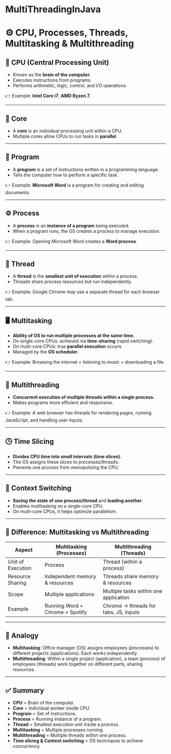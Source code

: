 # MultiThreadingInJava

# ⚙️ CPU, Processes, Threads, Multitasking & Multithreading

## 🧠 CPU (Central Processing Unit)
- Known as the **brain of the computer**.  
- Executes instructions from programs.  
- Performs arithmetic, logic, control, and I/O operations.  

👉 Example: **Intel Core i7**, **AMD Ryzen 7**.

---

## 🧩 Core
- A **core** is an individual processing unit within a CPU.  
- Multiple cores allow CPUs to run tasks in **parallel**.  

---

## 📜 Program
- A **program** is a set of instructions written in a programming language.  
- Tells the computer how to perform a specific task.  

👉 Example: **Microsoft Word** is a program for creating and editing documents.  

---

## ⚙️ Process
- A **process** is an **instance of a program** being executed.  
- When a program runs, the OS creates a process to manage execution.  

👉 Example: Opening Microsoft Word creates a **Word process**.  

---

## 🧵 Thread
- A **thread** is the **smallest unit of execution** within a process.  
- Threads share process resources but run independently.  

👉 Example: Google Chrome may use a separate thread for each browser tab.  

---

## 🖥️ Multitasking
- **Ability of OS to run multiple processes at the same time.**  
- On single-core CPUs: achieved via **time-sharing** (rapid switching).  
- On multi-core CPUs: true **parallel execution** occurs.  
- Managed by the **OS scheduler**.  

👉 Example: Browsing the internet + listening to music + downloading a file.  

---

## 🔀 Multithreading
- **Concurrent execution of multiple threads within a single process.**  
- Makes programs more efficient and responsive.  

👉 Example: A web browser has threads for rendering pages, running JavaScript, and handling user inputs.  

---

## 🕒 Time Slicing
- **Divides CPU time into small intervals (time slices).**  
- The OS assigns these slices to processes/threads.  
- Prevents one process from monopolizing the CPU.  

---

## 🔄 Context Switching
- **Saving the state of one process/thread** and **loading another**.  
- Enables multitasking on a single-core CPU.  
- On multi-core CPUs, it helps optimize parallelism.  

---

## 🔑 Difference: Multitasking vs Multithreading

| Aspect             | Multitasking (Processes)                     | Multithreading (Threads)                |
|--------------------|-----------------------------------------------|-----------------------------------------|
| Unit of Execution  | Process                                       | Thread (within a process)               |
| Resource Sharing   | Independent memory & resources                | Threads share memory & resources        |
| Scope              | Multiple applications                        | Multiple tasks within one application   |
| Example            | Running Word + Chrome + Spotify              | Chrome → threads for tabs, JS, inputs   |

---

## 🏢 Analogy
- **Multitasking**: Office manager (OS) assigns employees (processes) to different projects (applications). Each works independently.  
- **Multithreading**: Within a single project (application), a team (process) of employees (threads) work together on different parts, sharing resources.  

---

## ✅ Summary
- **CPU** = Brain of the computer.  
- **Core** = Individual worker inside CPU.  
- **Program** = Set of instructions.  
- **Process** = Running instance of a program.  
- **Thread** = Smallest execution unit inside a process.  
- **Multitasking** = Multiple processes running.  
- **Multithreading** = Multiple threads within one process.  
- **Time slicing & Context switching** = OS techniques to achieve concurrency.  
